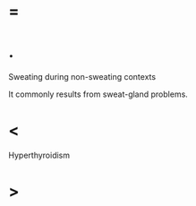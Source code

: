 # =

# .

Sweating during non-sweating contexts

It commonly results from sweat-gland problems.

# <

Hyperthyroidism

# >
